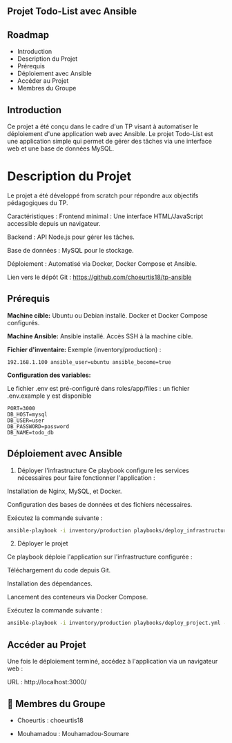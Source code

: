 
## Projet Todo-List avec Ansible

## Roadmap

- Introduction
- Description du Projet
- Prérequis
- Déploiement avec Ansible
- Accéder au Projet
- Membres du Groupe
## Introduction

Ce projet a été conçu dans le cadre d'un TP visant à automatiser le déploiement d'une application web avec Ansible. Le projet Todo-List est une application simple qui permet de gérer des tâches via une interface web et une base de données MySQL.




# Description du Projet

Le projet a été développé from scratch pour répondre aux objectifs pédagogiques du TP.

Caractéristiques :
Frontend minimal : Une interface HTML/JavaScript accessible depuis un navigateur.  

Backend : API Node.js pour gérer les tâches.   

Base de données : MySQL pour le stockage.  

Déploiement : Automatisé via Docker, Docker Compose et Ansible.   

Lien vers le dépôt Git : https://github.com/choeurtis18/tp-ansible



    
## Prérequis

**Machine cible:** Ubuntu ou Debian installé.
Docker et Docker Compose configurés.

**Machine Ansible:** Ansible installé.
Accès SSH à la machine cible.

**Fichier d'inventaire:** Exemple (inventory/production) :

```app
192.168.1.100 ansible_user=ubuntu ansible_become=true
```
**Configuration des variables:** 

Le fichier .env est pré-configuré dans roles/app/files :
 un fichier .env.example y est disponible

```env
PORT=3000
DB_HOST=mysql
DB_USER=user
DB_PASSWORD=password
DB_NAME=todo_db
```
## Déploiement avec Ansible

1. Déployer l'infrastructure
Ce playbook configure les services nécessaires pour faire fonctionner l'application :

Installation de Nginx, MySQL, et Docker.  

Configuration des bases de données et des fichiers nécessaires.   

Exécutez la commande suivante :

```bash
ansible-playbook -i inventory/production playbooks/deploy_infrastructure.yml --ask-become-pass
```

2. Déployer le projet

Ce playbook déploie l'application sur l'infrastructure configurée :

Téléchargement du code depuis Git.   

Installation des dépendances.    

Lancement des conteneurs via Docker Compose.   

Exécutez la commande suivante :

```bash
ansible-playbook -i inventory/production playbooks/deploy_project.yml --ask-become-pass
```

## Accéder au Projet

Une fois le déploiement terminé, accédez à l'application via un navigateur web :

URL : http://localhost:3000/



## 🔗 Membres du Groupe

- Choeurtis : choeurtis18
  
- Mouhamadou : Mouhamadou-Soumare

